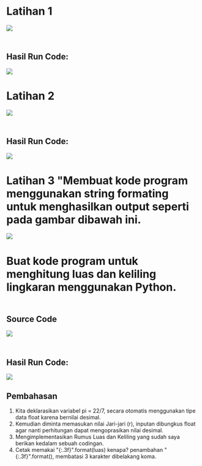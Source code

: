 # <b>Latihan 1</b>

![](Foto/foto1.png)

## <br>Hasil Run Code:</br>

![](Foto/hasil1.png)

# <b>Latihan 2</b>

![](Foto/foto2.png)

## <br>Hasil Run Code:</br>

![](Foto/hasil2.png)

# <b>Latihan 3 "Membuat kode program menggunakan string formating untuk menghasilkan output seperti pada gambar dibawah ini.</b>

![](Foto/foto3.png)

# <b>Buat kode program untuk menghitung luas dan keliling lingkaran menggunakan Python.</b>

## <br>Source Code</br>

![](Foto/foto4.png)

## <br>Hasil Run Code:</br>

![](Foto/hasil4.png)

## Pembahasan

1. Kita deklarasikan variabel pi = 22/7, secara otomatis menggunakan tipe data float karena bernilai desimal.
2. Kemudian diminta memasukan nilai Jari-jari (r), inputan dibungkus float agar nanti perhitungan dapat mengoprasikan nilai desimal.
3. Mengimplementasikan Rumus Luas dan Keliling yang sudah saya berikan kedalam sebuah codingan.
4. Cetak memakai "{:.3f}".format(luas) kenapa? penambahan "{:.3f}".format(), membatasi 3 karakter dibelakang koma.
